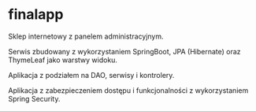 # finalapp
Sklep internetowy z panelem administracyjnym. 

Serwis zbudowany z wykorzystaniem SpringBoot, JPA (Hibernate) oraz ThymeLeaf jako warstwy widoku. 

Aplikacja z podziałem na DAO, serwisy i kontrolery. 

Aplikacja z zabezpieczeniem dostępu i funkcjonalności z wykorzystaniem Spring Security.
